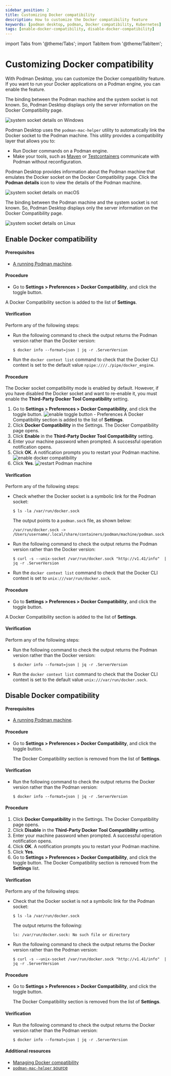 ```yaml
---
sidebar_position: 2
title: Customizing Docker compatibility
description: How to customize the Docker compatibility feature
keywords: [podman desktop, podman, Docker compatibility, Kubernetes]
tags: [enable-docker-compatibility, disable-docker-compatibility]
---
```


import Tabs from '@theme/Tabs';
import TabItem from '@theme/TabItem';

# Customizing Docker compatibility

With Podman Desktop, you can customize the Docker compatibility feature. If you want to run your Docker applications on a Podman engine, you can enable the feature.

<Tabs groupId="operating-systems">
<TabItem value="win" label="Windows" className="markdown">

The binding between the Podman machine and the system socket is not known. So, Podman Desktop displays only the server information on the Docker Compatibility page.

![system socket details on Windows](img/system-socket-details-windows.png)

</TabItem>
<TabItem value="macOS" label="macOS" className="markdown">

Podman Desktop uses the `podman-mac-helper` utility to automatically link the Docker socket to the Podman machine. This utility provides a compatibility layer that allows you to:

- Run Docker commands on a Podman engine.
- Make your tools, such as [Maven](https://maven.apache.org/) or [Testcontainers](https://www.testcontainers.com/) communicate with Podman without reconfiguration.

Podman Desktop provides information about the Podman machine that emulates the Docker socket on the Docker Compatibility page. Click the **Podman details** icon to view the details of the Podman machine.

![system socket details on macOS](img/system-socket-details-macOS.png)

</TabItem>
<TabItem value="linux" label="Linux" className="markdown">

The binding between the Podman machine and the system socket is not known. So, Podman Desktop displays only the server information on the Docker Compatibility page.

![system socket details on Linux](img/system-socket-details-linux.png)

</TabItem>
</Tabs>

## Enable Docker compatibility

#### Prerequisites

- [A running Podman machine](/docs/podman/creating-a-podman-machine).

<Tabs groupId="operating-systems">
<TabItem value="win" label="Windows" className="markdown">

#### Procedure

- Go to **Settings > Preferences > Docker Compatibility**, and click the toggle button.

A Docker Compatibility section is added to the list of **Settings**.

#### Verification

Perform any of the following steps:

- Run the following command to check the output returns the Podman version rather than the Docker version:

  ```shell-session
  $ docker info --format=json | jq -r .ServerVersion
  ```

- Run the `docker context list` command to check that the Docker CLI context is set to the default value `npipe:////./pipe/docker_engine`.

</TabItem>
<TabItem value="macOS" label="macOS" className="markdown">

#### Procedure

The Docker socket compatibility mode is enabled by default. However, if you have disabled the Docker socket and want to re-enable it, you must enable the **Third-Party Docker Tool Compatibility** setting.

1. Go to **Settings > Preferences > Docker Compatibility**, and click the toggle button.
   ![enable toggle button - Preferences](img/enable-using-preferences.png)
   A Docker Compatibility section is added to the list of **Settings**.
1. Click **Docker Compatibility** in the Settings. The Docker Compatibility page opens.
1. Click **Enable** in the **Third-Party Docker Tool Compatibility** setting.
1. Enter your machine password when prompted. A successful operation notification opens.
1. Click **OK**. A notification prompts you to restart your Podman machine.
   ![enable docker compatibility](img/enable-docker-compatibility.png)
1. Click **Yes**.
   ![restart Podman machine](img/restart-podman-machine.png)

#### Verification

Perform any of the following steps:

- Check whether the Docker socket is a symbolic link for the Podman socket:

  ```shell-session
  $ ls -la /var/run/docker.sock
  ```

  The output points to a `podman.sock` file, as shown below:

  ```shell-session
  /var/run/docker.sock -> /Users/username/.local/share/containers/podman/machine/podman.sock
  ```

- Run the following command to check the output returns the Podman version rather than the Docker version:

  ```shell-session
  $ curl -s --unix-socket /var/run/docker.sock "http://v1.41/info"  | jq -r .ServerVersion
  ```

- Run the `docker context list` command to check that the Docker CLI context is set to `unix:///var/run/docker.sock`.

</TabItem>
<TabItem value="linux" label="Linux" className="markdown">

#### Procedure

- Go to **Settings > Preferences > Docker Compatibility**, and click the toggle button.

A Docker Compatibility section is added to the list of **Settings**.

#### Verification

Perform any of the following steps:

- Run the following command to check the output returns the Podman version rather than the Docker version:

  ```shell-session
  $ docker info --format=json | jq -r .ServerVersion
  ```

- Run the `docker context list` command to check that the Docker CLI context is set to the default value `unix:///var/run/docker.sock`.

</TabItem>
</Tabs>

## Disable Docker compatibility

#### Prerequisites

- [A running Podman machine](/docs/podman/creating-a-podman-machine).

<Tabs groupId="operating-systems">
<TabItem value="win" label="Windows" className="markdown">

#### Procedure

- Go to **Settings > Preferences > Docker Compatibility**, and click the toggle button.

  The Docker Compatibility section is removed from the list of **Settings**.

#### Verification

- Run the following command to check the output returns the Docker version rather than the Podman version:

  ```shell-session
  $ docker info --format=json | jq -r .ServerVersion
  ```

</TabItem>
<TabItem value="macOS" label="macOS" className="markdown">

#### Procedure

1. Click **Docker Compatibility** in the Settings. The Docker Compatibility page opens.
1. Click **Disable** in the **Third-Party Docker Tool Compatibility** setting.
1. Enter your machine password when prompted. A successful operation notification opens.
1. Click **OK**. A notification prompts you to restart your Podman machine.
1. Click **Yes**.
1. Go to **Settings > Preferences > Docker Compatibility**, and click the toggle button.
   The Docker Compatibility section is removed from the **Settings** list.

#### Verification

Perform any of the following steps:

- Check that the Docker socket is not a symbolic link for the Podman socket:

  ```shell-session
  $ ls -la /var/run/docker.sock
  ```

  The output returns the following:

  ```shell-session
  ls: /var/run/docker.sock: No such file or directory
  ```

- Run the following command to check the output returns the Docker version rather than the Podman version:

  ```shell-session
  $ curl -s --unix-socket /var/run/docker.sock "http://v1.41/info"  | jq -r .ServerVersion
  ```

</TabItem>
<TabItem value="linux" label="Linux" className="markdown">

#### Procedure

- Go to **Settings > Preferences > Docker Compatibility**, and click the toggle button.

  The Docker Compatibility section is removed from the list of **Settings**.

#### Verification

- Run the following command to check the output returns the Docker version rather than the Podman version:

  ```shell-session
  $ docker info --format=json | jq -r .ServerVersion
  ```

</TabItem>
</Tabs>

#### Additional resources

- [Managing Docker compatibility](/docs/migrating-from-docker/managing-docker-compatibility)
- [`podman-mac-helper` source](https://github.com/containers/podman/tree/main/cmd/podman-mac-helper)
